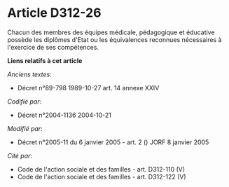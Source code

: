 # Article D312-26

Chacun des membres des équipes médicale, pédagogique et éducative possède les diplômes d'Etat ou les équivalences reconnues
nécessaires à l'exercice de ses compétences.

**Liens relatifs à cet article**

_Anciens textes_:

  - Décret n°89-798 1989-10-27 art. 14 annexe XXIV

_Codifié par_:

  - Décret n°2004-1136 2004-10-21

_Modifié par_:

  - Décret n°2005-11 du 6 janvier 2005 - art. 2 () JORF 8 janvier 2005

_Cité par_:

  - Code de l'action sociale et des familles - art. D312-110 (V)
  - Code de l'action sociale et des familles - art. D312-122 (V)
